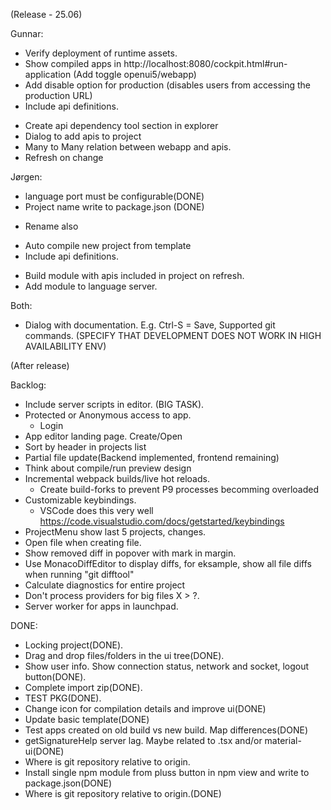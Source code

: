 (Release - 25.06)

Gunnar:
* Verify deployment of runtime assets.
* Show compiled apps in http://localhost:8080/cockpit.html#run-application (Add toggle openui5/webapp)
* Add disable option for production (disables users from accessing the production URL)
* Include api definitions.
 - Create api dependency tool section in explorer
 - Dialog to add apis to project
 - Many to Many relation between webapp and apis.
 - Refresh on change   

Jørgen:
* language port must be configurable(DONE)
* Project name write to package.json (DONE)
 - Rename also
* Auto compile new project from template
* Include api definitions.
 - Build module with apis included in project on refresh.
 - Add module to language server.

Both:
* Dialog with documentation. E.g. Ctrl-S = Save, Supported git commands. (SPECIFY THAT DEVELOPMENT DOES NOT WORK IN HIGH AVAILABILITY ENV)

(After release)

Backlog:
* Include server scripts in editor. (BIG TASK).
* Protected or Anonymous access to app.
   * Login
* App editor landing page. Create/Open
* Sort by header in projects list
* Partial file update(Backend implemented, frontend remaining)
* Think about compile/run preview design
* Incremental webpack builds/live hot reloads.
   * Create build-forks to prevent P9 processes becomming overloaded
* Customizable keybindings.
   - VSCode does this very well https://code.visualstudio.com/docs/getstarted/keybindings
* ProjectMenu show last 5 projects, changes.
* Open file when creating file.
* Show removed diff in popover with mark in margin.
* Use MonacoDiffEditor to display diffs, for eksample, show all file diffs when running "git difftool"
* Calculate diagnostics for entire project
* Don't process providers for big files X > ?. 
* Server worker for apps in launchpad.

DONE:
* Locking project(DONE).
* Drag and drop files/folders in the ui tree(DONE).
* Show user info. Show connection status, network and socket, logout button(DONE).
* Complete import zip(DONE).
* TEST PKG(DONE).
* Change icon for compilation details and improve ui(DONE)
* Update basic template(DONE)
* Test apps created on old build vs new build. Map differences(DONE)
* getSignatureHelp server lag. Maybe related to .tsx and/or material-ui(DONE)
* Where is git repository relative to origin.
* Install single npm module from pluss button in npm view and write to package.json(DONE)
* Where is git repository relative to origin.(DONE)
